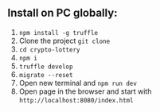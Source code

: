 
## Install on PC globally:

1. `npm install -g truffle`
2. Clone the project `git clone `
3. `cd crypto-lottery`
4. `npm i`
5. `truffle develop`
6. `migrate --reset`
7. Open new terminal and `npm run dev`
8. Open page in the browser and start with `http://localhost:8080/index.html` 
